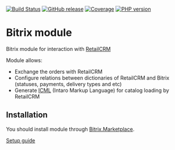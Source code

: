 [![Build Status](https://github.com/retailcrm/bitrix-module/workflows/ci/badge.svg)](https://github.com/retailcrm/bitrix-module/actions)
[![GitHub release](https://img.shields.io/github/release/retailcrm/bitrix-module.svg?logo=github)](https://github.com/retailcrm/bitrix-module/releases)
[![Coverage](https://img.shields.io/codecov/c/gh/retailcrm/bitrix-module/master.svg?logo=codecov)](https://codecov.io/gh/retailcrm/bitrix-module)
[![PHP version](https://img.shields.io/badge/PHP->=8.0-blue.svg?logo=php)](https://php.net/)

Bitrix module
=============

Bitrix module for interaction with [RetailCRM](https://www.retailcrm.ru)

Module allows:

* Exchange the orders with RetailCRM
* Configure relations between dictionaries of RetailCRM and Bitrix (statuses, payments, delivery types and etc)
* Generate [ICML](https://docs.retailcrm.ru/ru/Developers/modules/ICML) (Intaro Markup Language) for catalog loading by RetailCRM

Installation
-------------

You should install module through [Bitrix.Marketplace](http://marketplace.1c-bitrix.ru/solutions/intaro.retailcrm/).

[Setup guide](https://docs.retailcrm.ru/Users/Integration/SiteModules/1CBitrix)
